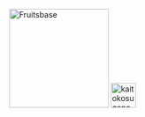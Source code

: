 <a href="https://www.fruitsbase.com"><img src="https://www.fruitsbase.com/fruitsbase-logo.png" width="180px" alt="Fruitsbase"/></a>
<a href="https://kaitokosuge.github.io/Space/"><img src="https://kaitokosuge.github.io/Space/img/pen.png" width="45px" alt="kaitokosugeno"/></a>










